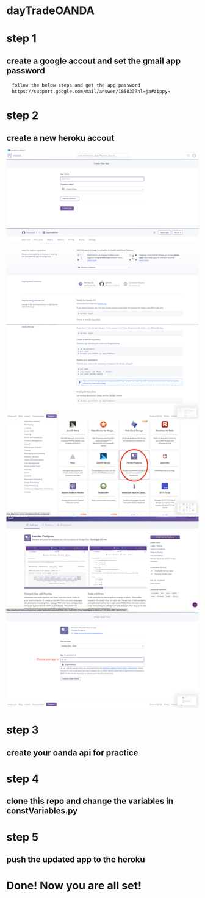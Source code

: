 # dayTradeOANDA

# step 1
  ## create a google accout and set the gmail app password 
      follow the below steps and get the app password
      https://support.google.com/mail/answer/185833?hl=ja#zippy=
# step 2
  ## create a new heroku accout
  ![](img/heroku1.png)
  ![](img/heroku2.png)
  ![](img/heroku3.png)
  ![](img/heroku4.png)
  ![](img/heroku5.png)
  ![](img/heroku6.png)
# step 3 
  ## create your oanda api for practice
# step 4 
  ## clone this repo and change the variables in constVariables.py
  
# step 5
  ## push the updated app to the heroku 

# Done! Now you are all set!

